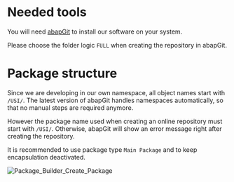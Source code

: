 <!-- Links used on this page (Declaration) -->
[ABAP_GIT]:       https://docs.abapgit.org/

# Needed tools
You will need [abapGit][ABAP_GIT] to install our software on your system.

Please choose the folder logic `FULL` when creating the repository in abapGit.

# Package structure
Since we are developing in our own namespace, all object names start with ```/USI/```. 
The latest version of abapGit handles namespaces automatically, so that no manual steps are required anymore.

However the package name used when creating an online repository must start with ```/USI/```.
Otherwise, abapGit will show an error message right after creating the repository.

It is recommended to use package type ```Main Package``` and to keep encapsulation deactivated.

![Package_Builder_Create_Package](https://github.com/user-attachments/assets/84eb778a-be8f-45ef-82fb-bd89950ba58e)
